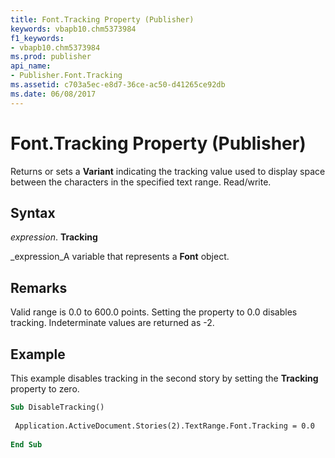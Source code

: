 ```yaml
---
title: Font.Tracking Property (Publisher)
keywords: vbapb10.chm5373984
f1_keywords:
- vbapb10.chm5373984
ms.prod: publisher
api_name:
- Publisher.Font.Tracking
ms.assetid: c703a5ec-e8d7-36ce-ac50-d41265ce92db
ms.date: 06/08/2017
---
```



# Font.Tracking Property (Publisher)

Returns or sets a **Variant** indicating the tracking value used to display space between the characters in the specified text range. Read/write.


## Syntax

 _expression_. **Tracking**

 _expression_A variable that represents a **Font** object.


## Remarks

Valid range is 0.0 to 600.0 points. Setting the property to 0.0 disables tracking. Indeterminate values are returned as -2.


## Example

This example disables tracking in the second story by setting the **Tracking** property to zero.


```vb
Sub DisableTracking() 
 
 Application.ActiveDocument.Stories(2).TextRange.Font.Tracking = 0.0 
 
End Sub
```


